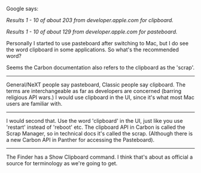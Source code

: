 Google says:

*Results 1 - 10 of about 203 from developer.apple.com for clipboard.*

*Results 1 - 10 of about 129 from developer.apple.com for pasteboard.*

Personally I started to use pasteboard after switching to Mac, but I do see the word clipboard in some applications. So what's the recommended word?

Seems the Carbon documentation also refers to the clipboard as the 'scrap'.

----

General/NeXT people say pasteboard, Classic people say clipboard. The terms are interchangeable as far as developers are concerned (barring religious API wars.) I would use clipboard in the UI, since it's what most Mac users are familiar with.

----

I would second that. Use the word 'clipboard' in the UI, just like you use 'restart' instead of 'reboot' etc. The clipboard API in Carbon is called the Scrap Manager, so in technical docs it's called the scrap. (Although there is a new Carbon API in Panther for accessing the Pasteboard).

----

The Finder has a Show Clipboard command. I think that's about as official a source for terminology as we're going to get.